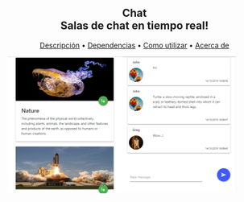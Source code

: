 <h2 align="center">Chat<br>Salas de chat en tiempo real!</h2>

<p align="center">
  <a href="#descripcion">Descripción</a> •
  <a href="#dependencias">Dependencias</a> •
  <a href="#como-utilizar">Como utilizar</a> •
  <a href="#acerca-de">Acerca de</a>
</p>

<a href="#!"><img align="left" width="45%" src="https://github.com/P-Jonathan/Chat/blob/master/src/uploads/default/example-3.PNG"></a>
<a href="#!"><img align="left" width="45%" src="https://github.com/P-Jonathan/Chat/blob/master/src/uploads/default/example-4.PNG"></a>
